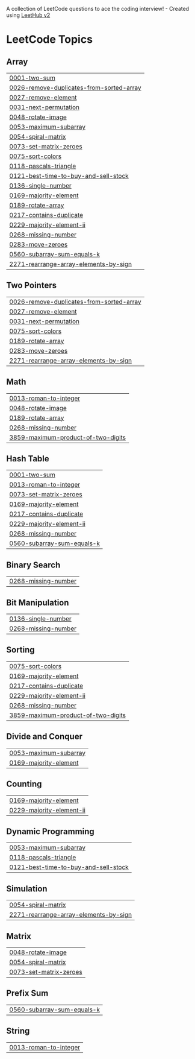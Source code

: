 A collection of LeetCode questions to ace the coding interview! - Created using [LeetHub v2](https://github.com/arunbhardwaj/LeetHub-2.0)
<!---LeetCode Topics Start-->
# LeetCode Topics
## Array
|  |
| ------- |
| [0001-two-sum](https://github.com/Siddhant-0207/Leetcode-DSA-Problems/tree/master/0001-two-sum) |
| [0026-remove-duplicates-from-sorted-array](https://github.com/Siddhant-0207/Leetcode-DSA-Problems/tree/master/0026-remove-duplicates-from-sorted-array) |
| [0027-remove-element](https://github.com/Siddhant-0207/Leetcode-DSA-Problems/tree/master/0027-remove-element) |
| [0031-next-permutation](https://github.com/Siddhant-0207/Leetcode-DSA-Problems/tree/master/0031-next-permutation) |
| [0048-rotate-image](https://github.com/Siddhant-0207/Leetcode-DSA-Problems/tree/master/0048-rotate-image) |
| [0053-maximum-subarray](https://github.com/Siddhant-0207/Leetcode-DSA-Problems/tree/master/0053-maximum-subarray) |
| [0054-spiral-matrix](https://github.com/Siddhant-0207/Leetcode-DSA-Problems/tree/master/0054-spiral-matrix) |
| [0073-set-matrix-zeroes](https://github.com/Siddhant-0207/Leetcode-DSA-Problems/tree/master/0073-set-matrix-zeroes) |
| [0075-sort-colors](https://github.com/Siddhant-0207/Leetcode-DSA-Problems/tree/master/0075-sort-colors) |
| [0118-pascals-triangle](https://github.com/Siddhant-0207/Leetcode-DSA-Problems/tree/master/0118-pascals-triangle) |
| [0121-best-time-to-buy-and-sell-stock](https://github.com/Siddhant-0207/Leetcode-DSA-Problems/tree/master/0121-best-time-to-buy-and-sell-stock) |
| [0136-single-number](https://github.com/Siddhant-0207/Leetcode-DSA-Problems/tree/master/0136-single-number) |
| [0169-majority-element](https://github.com/Siddhant-0207/Leetcode-DSA-Problems/tree/master/0169-majority-element) |
| [0189-rotate-array](https://github.com/Siddhant-0207/Leetcode-DSA-Problems/tree/master/0189-rotate-array) |
| [0217-contains-duplicate](https://github.com/Siddhant-0207/Leetcode-DSA-Problems/tree/master/0217-contains-duplicate) |
| [0229-majority-element-ii](https://github.com/Siddhant-0207/Leetcode-DSA-Problems/tree/master/0229-majority-element-ii) |
| [0268-missing-number](https://github.com/Siddhant-0207/Leetcode-DSA-Problems/tree/master/0268-missing-number) |
| [0283-move-zeroes](https://github.com/Siddhant-0207/Leetcode-DSA-Problems/tree/master/0283-move-zeroes) |
| [0560-subarray-sum-equals-k](https://github.com/Siddhant-0207/Leetcode-DSA-Problems/tree/master/0560-subarray-sum-equals-k) |
| [2271-rearrange-array-elements-by-sign](https://github.com/Siddhant-0207/Leetcode-DSA-Problems/tree/master/2271-rearrange-array-elements-by-sign) |
## Two Pointers
|  |
| ------- |
| [0026-remove-duplicates-from-sorted-array](https://github.com/Siddhant-0207/Leetcode-DSA-Problems/tree/master/0026-remove-duplicates-from-sorted-array) |
| [0027-remove-element](https://github.com/Siddhant-0207/Leetcode-DSA-Problems/tree/master/0027-remove-element) |
| [0031-next-permutation](https://github.com/Siddhant-0207/Leetcode-DSA-Problems/tree/master/0031-next-permutation) |
| [0075-sort-colors](https://github.com/Siddhant-0207/Leetcode-DSA-Problems/tree/master/0075-sort-colors) |
| [0189-rotate-array](https://github.com/Siddhant-0207/Leetcode-DSA-Problems/tree/master/0189-rotate-array) |
| [0283-move-zeroes](https://github.com/Siddhant-0207/Leetcode-DSA-Problems/tree/master/0283-move-zeroes) |
| [2271-rearrange-array-elements-by-sign](https://github.com/Siddhant-0207/Leetcode-DSA-Problems/tree/master/2271-rearrange-array-elements-by-sign) |
## Math
|  |
| ------- |
| [0013-roman-to-integer](https://github.com/Siddhant-0207/Leetcode-DSA-Problems/tree/master/0013-roman-to-integer) |
| [0048-rotate-image](https://github.com/Siddhant-0207/Leetcode-DSA-Problems/tree/master/0048-rotate-image) |
| [0189-rotate-array](https://github.com/Siddhant-0207/Leetcode-DSA-Problems/tree/master/0189-rotate-array) |
| [0268-missing-number](https://github.com/Siddhant-0207/Leetcode-DSA-Problems/tree/master/0268-missing-number) |
| [3859-maximum-product-of-two-digits](https://github.com/Siddhant-0207/Leetcode-DSA-Problems/tree/master/3859-maximum-product-of-two-digits) |
## Hash Table
|  |
| ------- |
| [0001-two-sum](https://github.com/Siddhant-0207/Leetcode-DSA-Problems/tree/master/0001-two-sum) |
| [0013-roman-to-integer](https://github.com/Siddhant-0207/Leetcode-DSA-Problems/tree/master/0013-roman-to-integer) |
| [0073-set-matrix-zeroes](https://github.com/Siddhant-0207/Leetcode-DSA-Problems/tree/master/0073-set-matrix-zeroes) |
| [0169-majority-element](https://github.com/Siddhant-0207/Leetcode-DSA-Problems/tree/master/0169-majority-element) |
| [0217-contains-duplicate](https://github.com/Siddhant-0207/Leetcode-DSA-Problems/tree/master/0217-contains-duplicate) |
| [0229-majority-element-ii](https://github.com/Siddhant-0207/Leetcode-DSA-Problems/tree/master/0229-majority-element-ii) |
| [0268-missing-number](https://github.com/Siddhant-0207/Leetcode-DSA-Problems/tree/master/0268-missing-number) |
| [0560-subarray-sum-equals-k](https://github.com/Siddhant-0207/Leetcode-DSA-Problems/tree/master/0560-subarray-sum-equals-k) |
## Binary Search
|  |
| ------- |
| [0268-missing-number](https://github.com/Siddhant-0207/Leetcode-DSA-Problems/tree/master/0268-missing-number) |
## Bit Manipulation
|  |
| ------- |
| [0136-single-number](https://github.com/Siddhant-0207/Leetcode-DSA-Problems/tree/master/0136-single-number) |
| [0268-missing-number](https://github.com/Siddhant-0207/Leetcode-DSA-Problems/tree/master/0268-missing-number) |
## Sorting
|  |
| ------- |
| [0075-sort-colors](https://github.com/Siddhant-0207/Leetcode-DSA-Problems/tree/master/0075-sort-colors) |
| [0169-majority-element](https://github.com/Siddhant-0207/Leetcode-DSA-Problems/tree/master/0169-majority-element) |
| [0217-contains-duplicate](https://github.com/Siddhant-0207/Leetcode-DSA-Problems/tree/master/0217-contains-duplicate) |
| [0229-majority-element-ii](https://github.com/Siddhant-0207/Leetcode-DSA-Problems/tree/master/0229-majority-element-ii) |
| [0268-missing-number](https://github.com/Siddhant-0207/Leetcode-DSA-Problems/tree/master/0268-missing-number) |
| [3859-maximum-product-of-two-digits](https://github.com/Siddhant-0207/Leetcode-DSA-Problems/tree/master/3859-maximum-product-of-two-digits) |
## Divide and Conquer
|  |
| ------- |
| [0053-maximum-subarray](https://github.com/Siddhant-0207/Leetcode-DSA-Problems/tree/master/0053-maximum-subarray) |
| [0169-majority-element](https://github.com/Siddhant-0207/Leetcode-DSA-Problems/tree/master/0169-majority-element) |
## Counting
|  |
| ------- |
| [0169-majority-element](https://github.com/Siddhant-0207/Leetcode-DSA-Problems/tree/master/0169-majority-element) |
| [0229-majority-element-ii](https://github.com/Siddhant-0207/Leetcode-DSA-Problems/tree/master/0229-majority-element-ii) |
## Dynamic Programming
|  |
| ------- |
| [0053-maximum-subarray](https://github.com/Siddhant-0207/Leetcode-DSA-Problems/tree/master/0053-maximum-subarray) |
| [0118-pascals-triangle](https://github.com/Siddhant-0207/Leetcode-DSA-Problems/tree/master/0118-pascals-triangle) |
| [0121-best-time-to-buy-and-sell-stock](https://github.com/Siddhant-0207/Leetcode-DSA-Problems/tree/master/0121-best-time-to-buy-and-sell-stock) |
## Simulation
|  |
| ------- |
| [0054-spiral-matrix](https://github.com/Siddhant-0207/Leetcode-DSA-Problems/tree/master/0054-spiral-matrix) |
| [2271-rearrange-array-elements-by-sign](https://github.com/Siddhant-0207/Leetcode-DSA-Problems/tree/master/2271-rearrange-array-elements-by-sign) |
## Matrix
|  |
| ------- |
| [0048-rotate-image](https://github.com/Siddhant-0207/Leetcode-DSA-Problems/tree/master/0048-rotate-image) |
| [0054-spiral-matrix](https://github.com/Siddhant-0207/Leetcode-DSA-Problems/tree/master/0054-spiral-matrix) |
| [0073-set-matrix-zeroes](https://github.com/Siddhant-0207/Leetcode-DSA-Problems/tree/master/0073-set-matrix-zeroes) |
## Prefix Sum
|  |
| ------- |
| [0560-subarray-sum-equals-k](https://github.com/Siddhant-0207/Leetcode-DSA-Problems/tree/master/0560-subarray-sum-equals-k) |
## String
|  |
| ------- |
| [0013-roman-to-integer](https://github.com/Siddhant-0207/Leetcode-DSA-Problems/tree/master/0013-roman-to-integer) |
<!---LeetCode Topics End-->